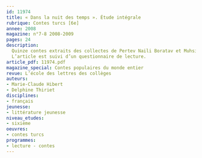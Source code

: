 ```yaml
---
id: 11974
title: « Dans la nuit des temps ». Étude intégrale
rubrique: Contes turcs [6e] 
annee: 2008
magazine: n°7-8 2008-2009
pages: 24
description: 
  Quinze contes extraits des collectes de Pertev Naili Boratav et Muhsine Helimoglu Yavuz, deux éminents folkloristes,s ont réunis dans ce recueil. Ce florilège ottoman fait voyager le lecteur qui part à la découverte d’un répertoire pittoresque. Au charme de l’exotisme s’ajoute, étonnamment, l’écho des récits occidentaux. Des similitudes se profilent au détour des pages, affirmant le caractère permanent et fondamental du conte, qu’il soit turc, allemand, danois ou français. Se plonger dans « la nuit des temps », c’est tout à la fois s’amuser d’analogies évidentes avec les contes européens et s’enrichir d’une spécificité forte, propre à la Turquie. Toute approche comparative soulignera, d’abord, l’universalité de ce mode d’expression littéraire. D’origine orale, le conte développe des caractéristiques immuables d’un pays à l’autre. Même s’il se modifie un peu en franchissant les frontières, il conserve des propriétés inchangées. Ainsi l’Orient et l’Occident se rejoignent-ils pour laisser circuler un imaginaire collectif inhérent à l’homme et à ses mythes ancestraux.
  L’article est suivi d’un questionnaire de lecture.
article_pdf: 11974.pdf
magazine_special: Contes populaires du monde entier
revue: L’école des lettres des collèges
auteurs:
- Marie-Claude Hibert
- Delphine Thiriet
disciplines:
- français
jeunesse:
- littérature jeunesse
niveau_etudes:
- sixième
oeuvres:
- contes turcs
programmes:
- lecture - contes
---
```

